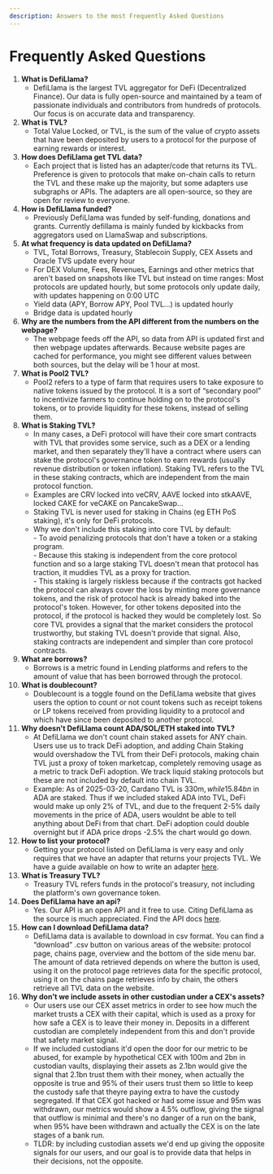 ```yaml
---
description: Answers to the most Frequently Asked Questions
---
```


# Frequently Asked Questions

1. **What is DefiLlama?**
   * DefiLlama is the largest TVL aggregator for DeFi (Decentralized Finance). Our data is fully open-source and maintained by a team of passionate individuals and contributors from hundreds of protocols. Our focus is on accurate data and transparency.
2. **What is TVL?**
   * Total Value Locked, or TVL, is the sum of the value of crypto assets that have been deposited by users to a protocol for the purpose of earning rewards or interest.
3. **How does DefiLlama get TVL data?**
   * Each project that is listed has an adapter/code that returns its TVL. Preference is given to protocols that make on-chain calls to return the TVL and these make up the majority, but some adapters use subgraphs or APIs. The adapters are all open-source, so they are open for review to everyone.
4. **How is DefiLlama funded?**
   * Previously DefiLlama was funded by self-funding, donations and grants. Currently defillama is mainly funded by kickbacks from aggregators used on LlamaSwap and subscriptions.
5. **At what frequency is data updated on DefiLlama?**
   * TVL, Total Borrows, Treasury, Stablecoin Supply, CEX Assets and Oracle TVS update every hour
   * For DEX Volume, Fees, Revenues, Earnings and other metrics that aren't based on snapshots like TVL but instead on time ranges: Most protocols are updated hourly, but some protocols only update daily, with updates happening on 0:00 UTC
   * Yield data (APY, Borrow APY, Pool TVL...) is updated hourly
   * Bridge data is updated hourly
6. **Why are the numbers from the API different from the numbers on the webpage?**
   * The webpage feeds off the API, so data from API is updated first and then webpage updates afterwards. Because website pages are cached for performance, you might see different values between both sources, but the delay will be 1 hour at most.
7. **What is Pool2 TVL?**
   * Pool2 refers to a type of farm that requires users to take exposure to native tokens issued by the protocol. It is a sort of “secondary pool” to incentivize farmers to continue holding on to the protocol's tokens, or to provide liquidity for these tokens, instead of selling them.
8. **What is Staking TVL?**
   * In many cases, a DeFi protocol will have their core smart contracts with TVL that provides some service, such as a DEX or a lending market, and then separately they'll have a contract where users can stake the protocol's governance token to earn rewards (usually revenue distribution or token inflation). Staking TVL refers to the TVL in these staking contracts, which are independent from the main protocol function.
   * Examples are CRV locked into veCRV, AAVE locked into stkAAVE, locked CAKE for veCAKE on PancakeSwap...
   * Staking TVL is never used for staking in Chains (eg ETH PoS staking), it's only for DeFi protocols.
   * Why we don't include this staking into core TVL by default:\
     \- To avoid penalizing protocols that don't have a token or a staking program.\
     \- Because this staking is independent from the core protocol function and so a large staking TVL doesn't mean that protocol has traction, it muddies TVL as a proxy for traction.\
     \- This staking is largely riskless because if the contracts got hacked the protocol can always cover the loss by minting more governance tokens, and the risk of protocol hack is already baked into the protocol's token. However, for other tokens deposited into the protocol, if the protocol is hacked they would be completely lost. So core TVL provides a signal that the market considers the protocol trustworthy, but staking TVL doesn't provide that signal. Also, staking contracts are independent and simpler than core protocol contracts.
9. **What are borrows?**
   * Borrows is a metric found in Lending platforms and refers to the amount of value that has been borrowed through the protocol.
10. **What is doublecount?**
    * Doublecount is a toggle found on the DefiLlama website that gives users the option to count or not count tokens such as receipt tokens or LP tokens received from providing liquidity to a protocol and which have since been deposited to another protocol.
11. **Why doesn't DefiLlama count ADA/SOL/ETH staked into TVL?**
    * At DefiLlama we don't count chain staked assets for ANY chain. Users use us to track DeFi adoption, and adding Chain Staking would overshadow the TVL from their DeFi protocols, making chain TVL just a proxy of token marketcap, completely removing usage as a metric to track DeFi adoption. We track liquid staking protocols but these are not included by default into chain TVL.
    * Example: As of 2025-03-20, Cardano TVL is 330m$, while 15.84bn$ in ADA are staked. Thus if we included staked ADA into TVL, DeFi would make up only 2% of TVL, and due to the frequent 2-5% daily movements in the price of ADA, users wouldnt be able to tell anything about DeFi from that chart. DeFi adoption could double overnight but if ADA price drops -2.5% the chart would go down.
12. **How to list your protocol?**
    * Getting your protocol listed on DefiLlama is very easy and only requires that we have an adapter that returns your projects TVL. We have a guide available on how to write an adapter [here](https://docs.llama.fi/list-your-project/submit-a-project).
13. **What is Treasury TVL?**
    * Treasury TVL refers funds in the protocol's treasury, not including the platform's own governance token.
14. **Does DefiLlama have an api?**
    * Yes. Our API is an open API and it free to use. Citing DefiLlama as the source is much appreciated. Find the API docs [here](https://defillama.com/docs/api).
15. **How can I download DefiLlama data?**
    * DefiLlama data is available to download in csv format. You can find a “download” .csv button on various areas of the website: protocol page, chains page, overview and the bottom of the side menu bar. The amount of data retrieved depends on where the button is used, using it on the protocol page retrieves data for the specific protocol, using it on the chains page retrieves info by chain, the others retrieve all TVL data on the website.
16. **Why don't we include assets in other custodian under a CEX's assets?**
    * Our users use our CEX asset metrics in order to see how much the market trusts a CEX with their capital, which is used as a proxy for how safe a CEX is to leave their money in. Deposits in a different custodian are completely independent from this and don't provide that safety market signal.
    * If we included custodians it'd open the door for our metric to be abused, for example by hypothetical CEX with 100m and 2bn in custodian vaults, displaying their assets as 2.1bn would give the signal that 2.1bn trust them with their money, when actually the opposite is true and 95% of their users trust them so little to keep the custody safe that theyre paying extra to have the custody segregated. If that CEX got hacked or had some issue and 95m was withdrawn, our metrics would show a 4.5% outflow, giving the signal that outflow is minimal and there's no danger of a run on the bank, when 95% have been withdrawn and actually the CEX is on the late stages of a bank run.
    * TLDR: by including custodian assets we'd end up giving the opposite signals for our users, and our goal is to provide data that helps in their decisions, not the opposite.
